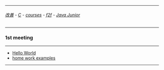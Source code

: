 
---

###### [改善](https://github.com/ttltrk/0C/blob/master/README.MD) - [C](https://github.com/ttltrk/PRG/blob/master/CODING.MD) - [courses](https://github.com/ttltrk/Courses/blob/master/README.MD) - [f2f](https://github.com/ttltrk/Courses/blob/master/F2F/F2F.MD) - [Java Junior](https://github.com/ttltrk/PRG/blob/master/JAVA/DOC/BJM/TOMI/JJ.MD)

---

### 1st meeting

---

* [Hello World](https://github.com/ttltrk/PRG/blob/master/JAVA/DOC/BJM/TOMI/01/MEET.MD)
* [home work examples](https://github.com/ttltrk/PRG/blob/master/JAVA/DOC/BJM/TOMI/01/feladat.md)

---


